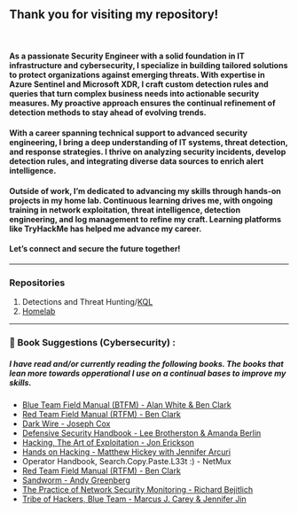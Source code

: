 <h2>
  Thank you for visiting my repository!
</h2>

<br />

#### As a passionate Security Engineer with a solid foundation in IT infrastructure and cybersecurity, I specialize in building tailored solutions to protect organizations against emerging threats. With expertise in Azure Sentinel and Microsoft XDR, I craft custom detection rules and queries that turn complex business needs into actionable security measures. My proactive approach ensures the continual refinement of detection methods to stay ahead of evolving trends.

#### With a career spanning technical support to advanced security engineering, I bring a deep understanding of IT systems, threat detection, and response strategies. I thrive on analyzing security incidents, develop detection rules, and integrating diverse data sources to enrich alert intelligence.

#### Outside of work, I’m dedicated to advancing my skills through hands-on projects in my home lab. Continuous learning drives me, with ongoing training in network exploitation, threat intelligence, detection engineering, and log management to refine my craft. Learning platforms like TryHackMe has helped me advance my career.

#### Let’s connect and secure the future together! <br />
---------------------------------
### Repositories
1. Detections and Threat Hunting/[KQL](https://github.com/ItzHerbie/KQL) 
2. [Homelab](https://github.com/ItzHerbie/Homelab) <br />

---------------------------------


### :open_book: Book Suggestions (Cybersecurity) :
##### I have read and/or currently reading the following books. The books that lean more towards opperational I use on a continual bases to improve my skills.
* [Blue Team Field Manual (BTFM) - Alan White & Ben Clark](https://amzn.to/3xPrr9X)
* [Red Team Field Manual (RTFM) - Ben Clark](https://a.co/d/1yWHrrm)
* [Dark Wire - Joseph Cox](https://amzn.to/3W4Hh8B)
* [Defensive Security Handbook - Lee Brotherston & Amanda Berlin](https://amzn.to/3SdzYue)
* [Hacking, The Art of Exploitation - Jon Erickson](https://amzn.to/3zHezDk)
* [Hands on Hacking - Matthew Hickey with Jennifer Arcuri](https://amzn.to/4f3RTND)
* Operator Handbook, Search.Copy.Paste.L33t :) - NetMux
* [Red Team Field Manual (RTFM) - Ben Clark](https://amzn.to/4c2Akel)
* [Sandworm - Andy Greenberg](https://amzn.to/4d5w8eq)
* [The Practice of Network Security Monitoring - Richard Bejitlich](https://amzn.to/4dmNd3Z)
* [Tribe of Hackers, Blue Team  - Marcus J. Carey & Jennifer Jin](https://amzn.to/3WnSd2t)





<!--
**ItzHerbie/ItzHerbie** is a ✨ _special_ ✨ repository because its `README.md` (this file) appears on your GitHub profile.

Here are some ideas to get you started:

- 🔭 I’m currently working on ...
- 🌱 I’m currently learning ...
- 👯 I’m looking to collaborate on ...
- 🤔 I’m looking for help with ...
- 💬 Ask me about ...
- 📫 How to reach me: ...
- 😄 Pronouns: ...
- ⚡ Fun fact: ...
-->
